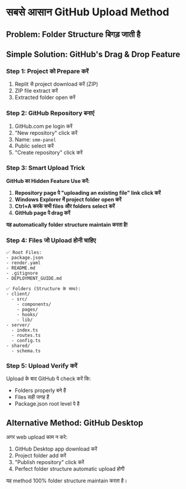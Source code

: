 # सबसे आसान GitHub Upload Method

## Problem: Folder Structure बिगड़ जाती है

## Simple Solution: GitHub's Drag & Drop Feature

### Step 1: Project को Prepare करें
1. Replit से project download करें (ZIP)
2. ZIP file extract करें
3. Extracted folder open करें

### Step 2: GitHub Repository बनाएं  
1. GitHub.com pe login करें
2. "New repository" click करें
3. Name: `smm-panel`
4. Public select करें
5. "Create repository" click करें

### Step 3: Smart Upload Trick

**GitHub का Hidden Feature Use करें:**

1. **Repository page पे "uploading an existing file" link click करें**
2. **Windows Explorer में project folder open करें**
3. **Ctrl+A करके सभी files और folders select करें**
4. **GitHub page पे drag करें**

**यह automatically folder structure maintain करता है!**

### Step 4: Files जो Upload होनी चाहिए
```
✅ Root Files:
- package.json
- render.yaml
- README.md
- .gitignore
- DEPLOYMENT_GUIDE.md

✅ Folders (Structure के साथ):
- client/
  - src/
    - components/
    - pages/
    - hooks/
    - lib/
- server/
  - index.ts
  - routes.ts
  - config.ts
- shared/
  - schema.ts
```

### Step 5: Upload Verify करें
Upload के बाद GitHub पे check करें कि:
- Folders properly बने हैं
- Files सही जगह हैं
- Package.json root level पे है

## Alternative Method: GitHub Desktop

अगर web upload काम न करे:
1. GitHub Desktop app download करें
2. Project folder add करें
3. "Publish repository" click करें
4. Perfect folder structure automatic upload होगी

यह method 100% folder structure maintain करता है।